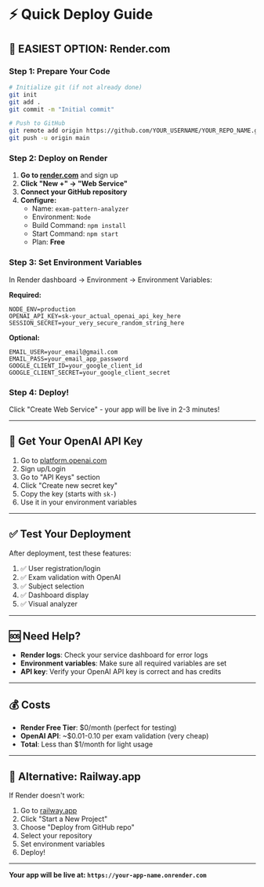 # ⚡ Quick Deploy Guide

## 🎯 **EASIEST OPTION: Render.com**

### Step 1: Prepare Your Code
```bash
# Initialize git (if not already done)
git init
git add .
git commit -m "Initial commit"

# Push to GitHub
git remote add origin https://github.com/YOUR_USERNAME/YOUR_REPO_NAME.git
git push -u origin main
```

### Step 2: Deploy on Render
1. **Go to [render.com](https://render.com)** and sign up
2. **Click "New +" → "Web Service"**
3. **Connect your GitHub repository**
4. **Configure:**
   - Name: `exam-pattern-analyzer`
   - Environment: `Node`
   - Build Command: `npm install`
   - Start Command: `npm start`
   - Plan: **Free**

### Step 3: Set Environment Variables
In Render dashboard → Environment → Environment Variables:

**Required:**
```
NODE_ENV=production
OPENAI_API_KEY=sk-your_actual_openai_api_key_here
SESSION_SECRET=your_very_secure_random_string_here
```

**Optional:**
```
EMAIL_USER=your_email@gmail.com
EMAIL_PASS=your_email_app_password
GOOGLE_CLIENT_ID=your_google_client_id
GOOGLE_CLIENT_SECRET=your_google_client_secret
```

### Step 4: Deploy!
Click "Create Web Service" - your app will be live in 2-3 minutes!

---

## 🔑 **Get Your OpenAI API Key**

1. Go to [platform.openai.com](https://platform.openai.com)
2. Sign up/Login
3. Go to "API Keys" section
4. Click "Create new secret key"
5. Copy the key (starts with `sk-`)
6. Use it in your environment variables

---

## ✅ **Test Your Deployment**

After deployment, test these features:
1. ✅ User registration/login
2. ✅ Exam validation with OpenAI
3. ✅ Subject selection
4. ✅ Dashboard display
5. ✅ Visual analyzer

---

## 🆘 **Need Help?**

- **Render logs**: Check your service dashboard for error logs
- **Environment variables**: Make sure all required variables are set
- **API key**: Verify your OpenAI API key is correct and has credits

---

## 💰 **Costs**

- **Render Free Tier**: $0/month (perfect for testing)
- **OpenAI API**: ~$0.01-0.10 per exam validation (very cheap)
- **Total**: Less than $1/month for light usage

---

## 🚀 **Alternative: Railway.app**

If Render doesn't work:
1. Go to [railway.app](https://railway.app)
2. Click "Start a New Project"
3. Choose "Deploy from GitHub repo"
4. Select your repository
5. Set environment variables
6. Deploy!

---

**Your app will be live at: `https://your-app-name.onrender.com`** 